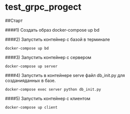 # test_grpc_progect

##Старт

####1) Создать образ 
    docker-compose up bd

####2) Запустить контейнер с базой в терминале 

    docker-compose up bd

####3) Запустить контейнер с сервером

    docker-compose up server

####4) Запустить  в контейнере serve файл db_init.py для созданияданных в базе.

    docker-compose exec server python db_init.py

####5) Запустить контейнер с клиентом

    docker-compose up client
